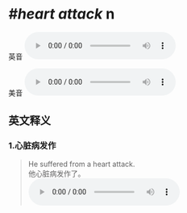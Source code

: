 # ***\#heart attack*** n
英音
<audio src="./media/heart attack1.aac" controls="controls"></audio>

美音
<audio src="./media/heart attack2.aac" controls="controls"></audio>



  

英文释义
---
### 1.**心脏病发作**  

 > He suffered from a heart attack.  
 > 他心脏病发作了。    
<audio src="./media/2-attack.aac" controls="controls"></audio>


